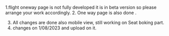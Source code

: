1.flight oneway page is not fully developed it is in beta version so please arrange your work accordingly.
2. One way page is also done .

3. All changes are done also mobile view, still working on Seat boking part.
4.  changes on 1/08/2023 and upload on it.
